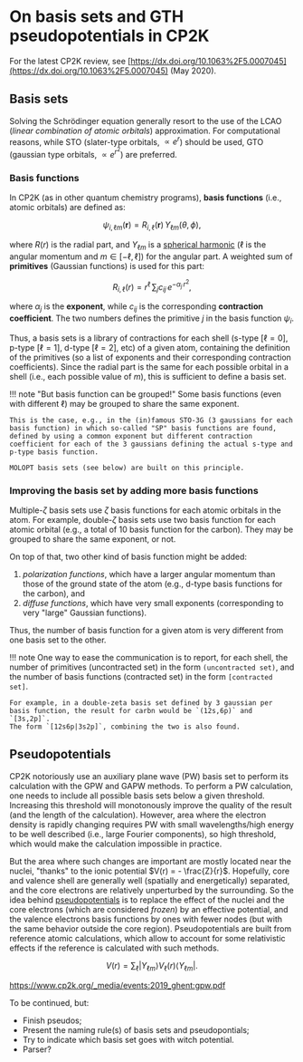 # On basis sets and GTH pseudopotentials in CP2K

For the latest CP2K review, see [https://dx.doi.org/10.1063%2F5.0007045](https://dx.doi.org/10.1063%2F5.0007045) (May 2020).

## Basis sets

Solving the Schrödinger equation generally resort to the use of the LCAO (*linear combination of atomic orbitals*) approximation.
For computational reasons, while STO (slater-type orbitals, $\propto e^{r}$) should be used, GTO (gaussian type orbitals, $\propto e^{r^2}$) are preferred.

### Basis functions

In CP2K (as in other quantum chemistry programs), **basis functions** (i.e., atomic orbitals) are defined as:

$$\psi_{i,\ell m} (\mathbf r) = R_{i,\ell}(\mathbf r)\,Y_{\ell m}(\theta,\phi),$$

where $R(r)$ is the radial part, and $Y_{\ell m}$ is a [spherical harmonic](https://en.wikipedia.org/wiki/Spherical_harmonics) ($\ell$ is the angular momentum and $m\in[-\ell,\ell]$) for the angular part.
A weighted sum of **primitives** (Gaussian functions) is used for this part:

$$R_{i,\ell}(r) = r^\ell\,\sum_{j} c_{ij}\,e^{-\alpha_j\,r^2},$$

where $\alpha_{j}$ is the **exponent**, while $c_{ij}$ is the corresponding **contraction coefficient**. 
The two numbers defines the primitive $j$ in the basis function $\psi_i$.

Thus, a basis sets is a library of contractions for each shell (s-type [$\ell=0$], p-type [$\ell=1$], d-type [$\ell=2$], etc) of a given atom, containing the definition of the primitives (so a list of exponents and their corresponding contraction coefficients).
Since the radial part is the same for each possible orbital in a shell (i.e., each possible value of $m$), this is sufficient to define a basis set.

!!! note "But basis function can be grouped!"
    Some basis functions (even with different $\ell$) may be grouped to share the same exponent. 

    This is the case, e.g., in the (in)famous STO-3G (3 gaussians for each basis function) in which so-called "SP" basis functions are found, defined by using a common exponent but different contraction coefficient for each of the 3 gaussians defining the actual s-type and p-type basis function.
    
    MOLOPT basis sets (see below) are built on this principle.

### Improving the basis set by adding more basis functions

Multiple-$\zeta$ basis sets use $\zeta$ basis functions for each atomic orbitals in the atom. 
For example, double-$\zeta$ basis sets use two basis function for each atomic orbital (e.g., a total of 10 basis function for the carbon).
They may be grouped to share the same exponent, or not.

On top of that, two other kind of basis function might be added:

1. *polarization functions*, which have a larger angular momentum than those of the ground state of the atom (e.g., d-type basis functions for the carbon), and
2. *diffuse functions*, which have very small exponents (corresponding to very "large" Gaussian functions).

Thus, the number of basis function for a given atom is very different from one basis set to the other.

!!! note
    One way to ease the communication is to report, for each shell, the number of primitives (uncontracted set) in the form `(uncontracted set)`, and the number of basis functions (contracted set) in the form `[contracted set]`.
    
    For example, in a double-zeta basis set defined by 3 gaussian per basis function, the result for carbn would be `(12s,6p)` and `[3s,2p]`. 
    The form `[12s6p|3s2p]`, combining the two is also found.

## Pseudopotentials

CP2K notoriously use an auxiliary plane wave (PW) basis set to perform its calculation with the GPW and GAPW methods.
To perform a PW calculation, one needs to include all possible basis sets below a given threshold. 
Increasing this threshold will monotonously improve the quality of the result (and the length of the calculation).
However, area where the electron density is rapidly changing requires PW with small wavelengths/high energy to be well described (i.e., large Fourier components), so high threshold, which would make the calculation impossible in practice.

But the area where such changes are important are mostly located near the nuclei, "thanks" to the ionic potential $V(r) = - \frac{Z}{r}$.
Hopefully, core and valence shell are generally well (spatially and energetically) separated, and the core electrons are relatively unperturbed by the surrounding.
So the idea behind [pseudopotentials](https://en.wikipedia.org/wiki/Pseudopotential) is to replace the effect of the nuclei and the core electrons (which are considered *frozen*) by an effective potential, and the valence electrons basis functions by ones with fewer nodes (but with the same behavior outside the core region).
Pseudopotentials are built from reference atomic calculations, which allow to account for some relativistic effects if the reference is calculated with such methods.

$$V(r) = \sum_\ell |Y_{\ell m}\rangle V_\ell(r) \langle Y_{\ell m} |.$$


<https://www.cp2k.org/_media/events:2019_ghent:gpw.pdf>

To be continued, but:

+ Finish pseudos;
+ Present the naming rule(s) of basis sets and pseudopontials;
+ Try to indicate which basis set goes with witch potential.
+ Parser?
